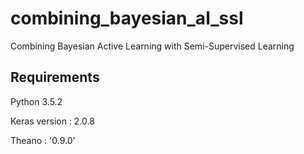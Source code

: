 # combining_bayesian_al_ssl
Combining Bayesian Active Learning with Semi-Supervised Learning


## Requirements
Python 3.5.2

Keras version : 2.0.8

Theano : '0.9.0'
